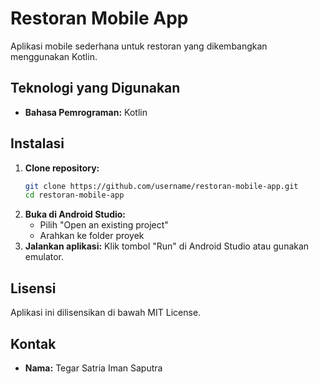 # Restoran Mobile App

Aplikasi mobile sederhana untuk restoran yang dikembangkan menggunakan Kotlin.

## Teknologi yang Digunakan
- **Bahasa Pemrograman:** Kotlin

## Instalasi
1. **Clone repository:**
   ```bash
   git clone https://github.com/username/restoran-mobile-app.git
   cd restoran-mobile-app
   ```
2. **Buka di Android Studio:**
   - Pilih "Open an existing project"
   - Arahkan ke folder proyek
3. **Jalankan aplikasi:**
   Klik tombol "Run" di Android Studio atau gunakan emulator.

## Lisensi
Aplikasi ini dilisensikan di bawah MIT License.

## Kontak
- **Nama:** Tegar Satria Iman Saputra
